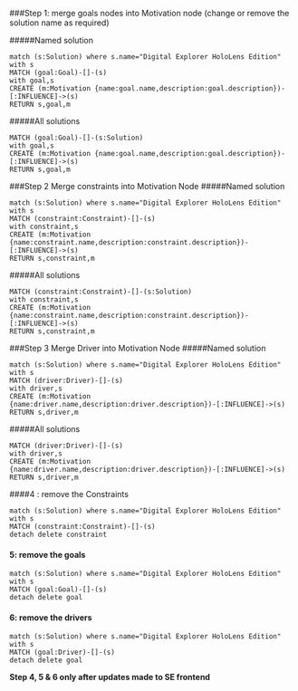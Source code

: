 ###Step 1: merge goals nodes into Motivation node (change or remove the solution name as required)

#####Named solution
~~~~
match (s:Solution) where s.name="Digital Explorer HoloLens Edition"
with s
MATCH (goal:Goal)-[]-(s)
with goal,s
CREATE (m:Motivation {name:goal.name,description:goal.description})-[:INFLUENCE]->(s)
RETURN s,goal,m
~~~~

#####All solutions
~~~~
MATCH (goal:Goal)-[]-(s:Solution)
with goal,s
CREATE (m:Motivation {name:goal.name,description:goal.description})-[:INFLUENCE]->(s)
RETURN s,goal,m
~~~~



###Step 2 Merge constraints into Motivation Node
#####Named solution
~~~~
match (s:Solution) where s.name="Digital Explorer HoloLens Edition"
with s
MATCH (constraint:Constraint)-[]-(s)
with constraint,s
CREATE (m:Motivation {name:constraint.name,description:constraint.description})-[:INFLUENCE]->(s)
RETURN s,constraint,m
~~~~

#####All solutions
~~~~
MATCH (constraint:Constraint)-[]-(s:Solution)
with constraint,s
CREATE (m:Motivation {name:constraint.name,description:constraint.description})-[:INFLUENCE]->(s)
RETURN s,constraint,m
~~~~

###Step 3 Merge Driver into Motivation Node
#####Named solution
~~~~
match (s:Solution) where s.name="Digital Explorer HoloLens Edition"
with s
MATCH (driver:Driver)-[]-(s)
with driver,s
CREATE (m:Motivation {name:driver.name,description:driver.description})-[:INFLUENCE]->(s)
RETURN s,driver,m
~~~~

#####All solutions
~~~~
MATCH (driver:Driver)-[]-(s)
with driver,s
CREATE (m:Motivation {name:driver.name,description:driver.description})-[:INFLUENCE]->(s)
RETURN s,driver,m
~~~~



####4 : remove the Constraints
 ~~~~
match (s:Solution) where s.name="Digital Explorer HoloLens Edition"
with s
MATCH (constraint:Constraint)-[]-(s)
detach delete constraint
 ~~~~

#### 5: remove the goals
~~~~
match (s:Solution) where s.name="Digital Explorer HoloLens Edition"
with s
MATCH (goal:Goal)-[]-(s)
detach delete goal
~~~~

#### 6: remove the drivers
~~~~
match (s:Solution) where s.name="Digital Explorer HoloLens Edition"
with s
MATCH (goal:Driver)-[]-(s)
detach delete goal
~~~~

**Step 4, 5 & 6 only after updates made to SE frontend**
 